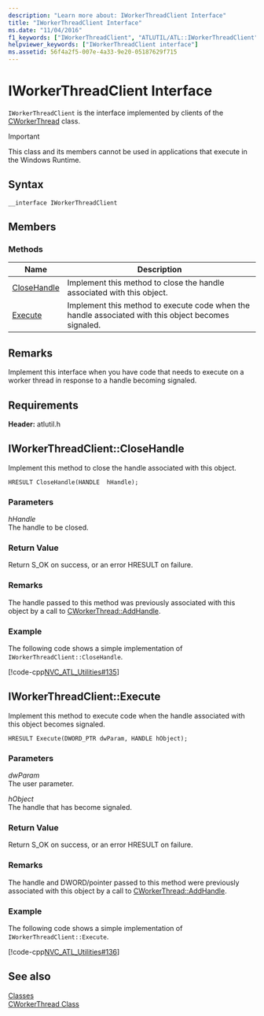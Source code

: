 ```yaml
---
description: "Learn more about: IWorkerThreadClient Interface"
title: "IWorkerThreadClient Interface"
ms.date: "11/04/2016"
f1_keywords: ["IWorkerThreadClient", "ATLUTIL/ATL::IWorkerThreadClient", "ATLUTIL/ATL::CloseHandle", "ATLUTIL/ATL::Execute"]
helpviewer_keywords: ["IWorkerThreadClient interface"]
ms.assetid: 56f4a2f5-007e-4a33-9e20-05187629f715
---
```

# IWorkerThreadClient Interface

`IWorkerThreadClient` is the interface implemented by clients of the [CWorkerThread](../../atl/reference/cworkerthread-class.md) class.

> [!IMPORTANT]
> This class and its members cannot be used in applications that execute in the Windows Runtime.

## Syntax

```
__interface IWorkerThreadClient
```

## Members

### Methods

|Name|Description|
|-|-|
|[CloseHandle](#closehandle)|Implement this method to close the handle associated with this object.|
|[Execute](#execute)|Implement this method to execute code when the handle associated with this object becomes signaled.|

## Remarks

Implement this interface when you have code that needs to execute on a worker thread in response to a handle becoming signaled.

## Requirements

**Header:** atlutil.h

## <a name="closehandle"></a> IWorkerThreadClient::CloseHandle

Implement this method to close the handle associated with this object.

```
HRESULT CloseHandle(HANDLE  hHandle);
```

### Parameters

*hHandle*<br/>
The handle to be closed.

### Return Value

Return S_OK on success, or an error HRESULT on failure.

### Remarks

The handle passed to this method was previously associated with this object by a call to [CWorkerThread::AddHandle](../../atl/reference/cworkerthread-class.md#addhandle).

### Example

The following code shows a simple implementation of `IWorkerThreadClient::CloseHandle`.

[!code-cpp[NVC_ATL_Utilities#135](../../atl/codesnippet/cpp/iworkerthreadclient-interface_1.cpp)]

## <a name="execute"></a> IWorkerThreadClient::Execute

Implement this method to execute code when the handle associated with this object becomes signaled.

```
HRESULT Execute(DWORD_PTR dwParam, HANDLE hObject);
```

### Parameters

*dwParam*<br/>
The user parameter.

*hObject*<br/>
The handle that has become signaled.

### Return Value

Return S_OK on success, or an error HRESULT on failure.

### Remarks

The handle and DWORD/pointer passed to this method were previously associated with this object by a call to [CWorkerThread::AddHandle](../../atl/reference/cworkerthread-class.md#addhandle).

### Example

The following code shows a simple implementation of `IWorkerThreadClient::Execute`.

[!code-cpp[NVC_ATL_Utilities#136](../../atl/codesnippet/cpp/iworkerthreadclient-interface_2.cpp)]

## See also

[Classes](../../atl/reference/atl-classes.md)<br/>
[CWorkerThread Class](../../atl/reference/cworkerthread-class.md)
